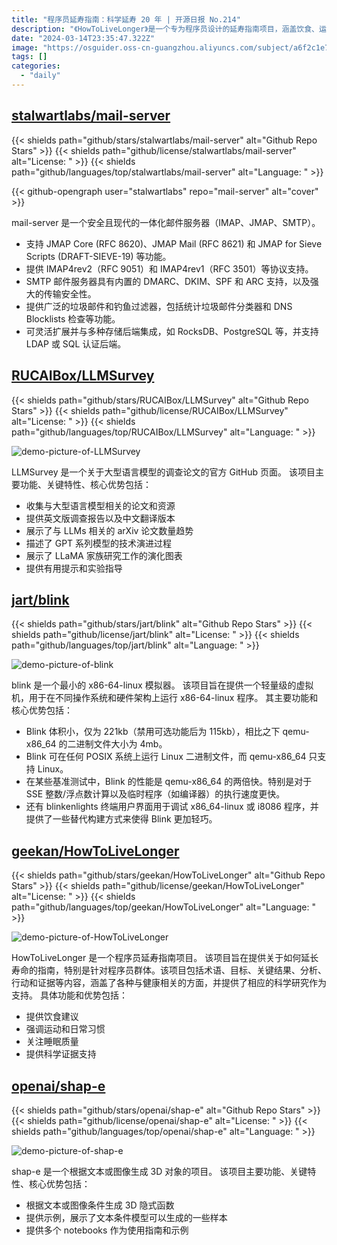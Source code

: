 ```yaml
---
title: "程序员延寿指南：科学延寿 20 年 | 开源日报 No.214"
description: "《HowToLiveLonger》是一个专为程序员设计的延寿指南项目，涵盖饮食、运动、睡眠等健康方面，提供科学支持，助力程序员延年益寿。食疗、运动、睡眠，健康指南，助力程序员延寿。"
date: "2024-03-14T23:35:47.322Z"
image: "https://osguider.oss-cn-guangzhou.aliyuncs.com/subject/a6f2c1e770b9e88a4d504c7b8201dac2.png"
tags: []
categories:
  - "daily"
---
```


## [stalwartlabs/mail-server](https://github.com/stalwartlabs/mail-server)

{{< shields path="github/stars/stalwartlabs/mail-server" alt="Github Repo Stars" >}} {{< shields path="github/license/stalwartlabs/mail-server" alt="License: " >}} {{< shields path="github/languages/top/stalwartlabs/mail-server" alt="Language: " >}}

{{< github-opengraph user="stalwartlabs" repo="mail-server" alt="cover" >}}

mail-server 是一个安全且现代的一体化邮件服务器（IMAP、JMAP、SMTP）。

- 支持 JMAP Core (RFC 8620)、JMAP Mail (RFC 8621) 和 JMAP for Sieve Scripts (DRAFT-SIEVE-19) 等功能。
- 提供 IMAP4rev2（RFC 9051）和 IMAP4rev1（RFC 3501）等协议支持。
- SMTP 邮件服务器具有内置的 DMARC、DKIM、SPF 和 ARC 支持，以及强大的传输安全性。
- 提供广泛的垃圾邮件和钓鱼过滤器，包括统计垃圾邮件分类器和 DNS Blocklists 检查等功能。
- 可灵活扩展并与多种存储后端集成，如 RocksDB、PostgreSQL 等，并支持 LDAP 或 SQL 认证后端。
  
## [RUCAIBox/LLMSurvey](https://github.com/RUCAIBox/LLMSurvey)

{{< shields path="github/stars/RUCAIBox/LLMSurvey" alt="Github Repo Stars" >}} {{< shields path="github/license/RUCAIBox/LLMSurvey" alt="License: " >}} {{< shields path="github/languages/top/RUCAIBox/LLMSurvey" alt="Language: " >}}

![demo-picture-of-LLMSurvey](https://osguider.oss-cn-guangzhou.aliyuncs.com/subject/6d463fab50bcb3935d7ae7a18d55e809.png)

LLMSurvey 是一个关于大型语言模型的调查论文的官方 GitHub 页面。
该项目主要功能、关键特性、核心优势包括：

- 收集与大型语言模型相关的论文和资源
- 提供英文版调查报告以及中文翻译版本
- 展示了与 LLMs 相关的 arXiv 论文数量趋势
- 描述了 GPT 系列模型的技术演进过程
- 展示了 LLaMA 家族研究工作的演化图表
- 提供有用提示和实验指导
  
## [jart/blink](https://github.com/jart/blink)

{{< shields path="github/stars/jart/blink" alt="Github Repo Stars" >}} {{< shields path="github/license/jart/blink" alt="License: " >}} {{< shields path="github/languages/top/jart/blink" alt="Language: " >}}

![demo-picture-of-blink](https://osguider.oss-cn-guangzhou.aliyuncs.com/subject/21f2d6aa23bc57da1b3994014741feb2.png)

blink 是一个最小的 x86-64-linux 模拟器。
该项目旨在提供一个轻量级的虚拟机，用于在不同操作系统和硬件架构上运行 x86-64-linux 程序。
其主要功能和核心优势包括：

- Blink 体积小，仅为 221kb（禁用可选功能后为 115kb），相比之下 qemu-x86_64 的二进制文件大小为 4mb。
- Blink 可在任何 POSIX 系统上运行 Linux 二进制文件，而 qemu-x86_64 只支持 Linux。
- 在某些基准测试中，Blink 的性能是 qemu-x86_64 的两倍快。特别是对于 SSE 整数/浮点数计算以及临时程序（如编译器）的执行速度更快。
- 还有 blinkenlights 终端用户界面用于调试 x86_64-linux 或 i8086 程序，并提供了一些替代构建方式来使得 Blink 更加轻巧。
  
## [geekan/HowToLiveLonger](https://github.com/geekan/HowToLiveLonger)

{{< shields path="github/stars/geekan/HowToLiveLonger" alt="Github Repo Stars" >}} {{< shields path="github/license/geekan/HowToLiveLonger" alt="License: " >}} {{< shields path="github/languages/top/geekan/HowToLiveLonger" alt="Language: " >}}

![demo-picture-of-HowToLiveLonger](https://osguider.oss-cn-guangzhou.aliyuncs.com/subject/1cfa4854694c85a3f2553b110eccf27c.jpeg)

HowToLiveLonger 是一个程序员延寿指南项目。
该项目旨在提供关于如何延长寿命的指南，特别是针对程序员群体。该项目包括术语、目标、关键结果、分析、行动和证据等内容，涵盖了各种与健康相关的方面，并提供了相应的科学研究作为支持。
具体功能和优势包括：

- 提供饮食建议
- 强调运动和日常习惯
- 关注睡眠质量
- 提供科学证据支持
  
## [openai/shap-e](https://github.com/openai/shap-e)

{{< shields path="github/stars/openai/shap-e" alt="Github Repo Stars" >}} {{< shields path="github/license/openai/shap-e" alt="License: " >}} {{< shields path="github/languages/top/openai/shap-e" alt="Language: " >}}

![demo-picture-of-shap-e](https://picgo-daily.oss-cn-guangzhou.aliyuncs.com/picgo-daily/2023/dc82986229575a52851faccdb412fd7a.gif)

shap-e 是一个根据文本或图像生成 3D 对象的项目。
该项目主要功能、关键特性、核心优势包括：

- 根据文本或图像条件生成 3D 隐式函数
- 提供示例，展示了文本条件模型可以生成的一些样本
- 提供多个 notebooks 作为使用指南和示例
  
